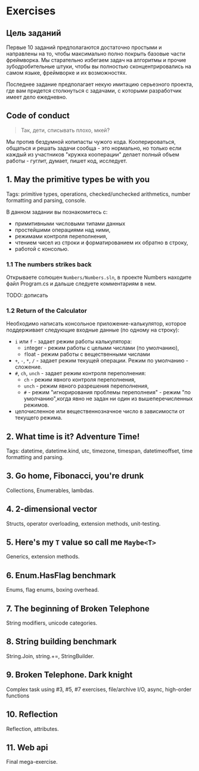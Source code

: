 # Exercises

## Цель заданий

Первые 10 заданий предполагаются достаточно простыми и направлены на то, чтобы максимально полно покрыть базовые части фреймворка. Мы старательно избегаем задач на алгоритмы и прочие зубодробительные штуки, чтобы вы полностью сконцентрировались на самом языке, фреймворке и их возможностях.

Последнее задание предполагает некую имитацию серьезного проекта, где вам придется столкнуться с задачами, с которыми разработчик имеет дело ежедневно.

## Code of conduct

> Так, дети, списывать плохо, мкей?

Мы против бездумной копипасты чужого кода. Кооперироваться, общаться и решать задачи сообща - это нормально, но только если каждый из участников "кружка кооперации" делает полный объем работы - гуглит, думает, пишет код, исследует.

## 1. May the primitive types be with you

Tags: primitive types, operations, checked/unchecked arithmetics, number formatting and parsing, console.

В данном задании вы познакомитесь с:

- примитивными числовыми типами данных
- простейшими операциями над ними,
- режимами контроля переполнения,
- чтением чисел из строки и форматированием их обратно в строку,
- работой с консолью.

### 1.1 The numbers strikes back

Открываете солюшен `Numbers/Numbers.sln`, в проекте Numbers находите файл Program.cs и дальше следуете комментариям в нем.

TODO: дописать

### 1.2 Return of the Calculator

Необходимо написать консольное приложение-калькулятор, которое поддерживает следующие входные данные (по одному на строку):

- `i` или `f` - задает режим работы калькулятора:
  - `i`nteger - режим работы с целыми числами (по умолчанию),
  - `f`loat - режим работы с вещественными числами
- `+`, `-`, `*`, `/` - задает режим текущей операции. Режим по умолчанию - сложение.
- `#`, `ch`, `unch` - задает режим контроля переполнения:
  - `ch` - режим явного контроля переполнения,
  - `unch` - режим явного разрешения переполнения,
  - `#` - режим "игнорирования проблемы переполнеия" - режим "по умолчанию",когда явно не задан ни один из вышеперечисленных режимов.
- целочисленное или вещественнозначное число в зависимости от текущего режима.

## 2. What time is it? Adventure Time!

Tags: datetime, datetime.kind, utc, timezone, timespan, datetimeoffset, time formatting and parsing.

## 3. Go home, Fibonacci, you're drunk

Collections, Enumerables, lambdas.

## 4. 2-dimensional vector

Structs, operator overloading, extension methods, unit-testing.

## 5. Here's my `T` value so call me `Maybe<T>`

Generics, extension methods.

## 6. Enum.HasFlag benchmark

Enums, flag enums, boxing overhead.

## 7. The beginning of Broken Telephone

String modifiers, unicode categories.

## 8. String building benchmark

String.Join, string.+=, StringBuilder.

## 9. Broken Telephone. Dark knight

Complex task using #3, #5, #7 exercises, file/archive I/O, async, high-order functions

## 10. Reflection

Reflection, attributes.

## 11. Web api

Final mega-exercise.